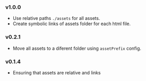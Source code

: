 ### v1.0.0

- Use relative paths `./assets` for all assets.
- Create symbolic links of assets folder for each html file.

### v0.2.1

- Move all assets to a diferent folder using `assetPrefix` config.

### v0.1.4

- Ensuring that assets are relative and links
